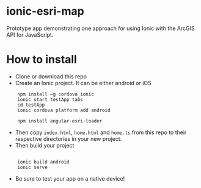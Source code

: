 # ionic-esri-map

Prototype app demonstrating one approach for using Ionic with the ArcGIS API for JavaScript.

# How to install

* Clone or download this repo
* Create an Ionic project. It can be either android or iOS

```
	npm install –g cordova ionic
	ionic start testApp tabs
	cd testApp
	ionic cordova platform add android

	npm install angular-esri-loader
```

* Then copy `index.html`, `home.html` and `home.ts` from this repo to their respective directories in your new project.
* Then build your project
 
```
 
	ionic build android 
	ionic serve
```

* Be sure to test your app on a native device!


